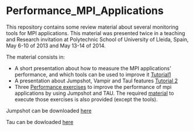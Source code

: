 # Performance_MPI_Applications
This repository contains some review material about several monitoring tools for MPI applications.
This material was presented twice in a teaching and Research invitation at Polytechnic School of University of Lleida, 
Spain, May 6-10 of 2013 and May 13-14 of 2014.

The material consists in:
- A short presentation about how to measure the  MPI applications' performance, 
  and which tools can be used to improve it [Tutorial1](https://github.com/rosafilgueira/Performance_MPI_Applications/blob/master/Parallel_Performance_Analysis_Tutorial1.pdf)
- A presentation about Jumpshot, Vampir and Taul features [Tutorial 2](https://github.com/rosafilgueira/Performance_MPI_Applications/blob/master/Jumpshot_Vampir_TAU_Tutorial2.pdf)
- Three [Performance exercises](https://github.com/rosafilgueira/Performance_MPI_Applications/blob/master/Performance_exercises.pdf) to improve the performance of mpi applications by using Jumpshot and TAU.
  The required [material](https://github.com/rosafilgueira/Performance_MPI_Applications/tree/master/mpi_exercise) to execute those exercises is also provided (except the tools).


Jumpshot can be downloaded [here](http://www.mcs.anl.gov/research/projects/perfvis/software/viewers/)

Tau can be dowloaded [here](https://www.cs.uoregon.edu/research/tau/downloads.php) 
